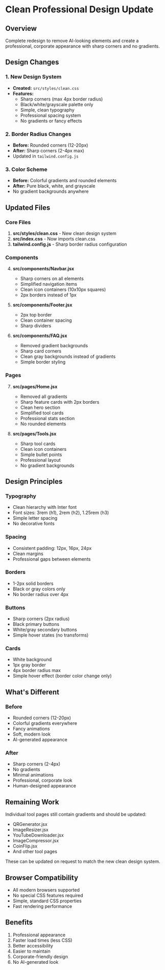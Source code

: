 # Clean Professional Design Update

## Overview
Complete redesign to remove AI-looking elements and create a professional, corporate appearance with sharp corners and no gradients.

## Design Changes

### 1. New Design System
- **Created:** `src/styles/clean.css`
- **Features:**
  - Sharp corners (max 4px border radius)
  - Black/white/grayscale palette only
  - Simple, clean typography
  - Professional spacing system
  - No gradients or fancy effects

### 2. Border Radius Changes
- **Before:** Rounded corners (12-20px)
- **After:** Sharp corners (2-4px max)
- Updated in `tailwind.config.js`

### 3. Color Scheme
- **Before:** Colorful gradients and rounded elements
- **After:** Pure black, white, and grayscale
- No gradient backgrounds anywhere

## Updated Files

### Core Files
1. **src/styles/clean.css** - New clean design system
2. **src/index.css** - Now imports clean.css
3. **tailwind.config.js** - Sharp border radius configuration

### Components
4. **src/components/Navbar.jsx**
   - Sharp corners on all elements
   - Simplified navigation items
   - Clean icon containers (10x10px squares)
   - 2px borders instead of 1px

5. **src/components/Footer.jsx**
   - 2px top border
   - Clean container spacing
   - Sharp dividers

6. **src/components/FAQ.jsx**
   - Removed gradient backgrounds
   - Sharp card corners
   - Clean gray backgrounds instead of gradients
   - Simple border styling

### Pages
7. **src/pages/Home.jsx**
   - Removed all gradients
   - Sharp feature cards with 2px borders
   - Clean hero section
   - Simplified tool cards
   - Professional stats section
   - No rounded elements

8. **src/pages/Tools.jsx**
   - Sharp tool cards
   - Clean icon containers
   - Simple bullet points
   - Professional layout
   - No gradient backgrounds

## Design Principles

### Typography
- Clean hierarchy with Inter font
- Font sizes: 3rem (h1), 2rem (h2), 1.25rem (h3)
- Simple letter spacing
- No decorative fonts

### Spacing
- Consistent padding: 12px, 16px, 24px
- Clean margins
- Professional gaps between elements

### Borders
- 1-2px solid borders
- Black or gray colors only
- No border radius over 4px

### Buttons
- Sharp corners (2px radius)
- Black primary buttons
- White/gray secondary buttons
- Simple hover states (no transforms)

### Cards
- White background
- 1px gray border
- 4px border radius max
- Simple hover effect (border color change only)

## What's Different

### Before
- Rounded corners (12-20px)
- Colorful gradients everywhere
- Fancy animations
- Soft, modern look
- AI-generated appearance

### After
- Sharp corners (2-4px)
- No gradients
- Minimal animations
- Professional, corporate look
- Human-designed appearance

## Remaining Work

Individual tool pages still contain gradients and should be updated:
- QRGenerator.jsx
- ImageResizer.jsx
- YouTubeDownloader.jsx
- ImageCompressor.jsx
- CoinFlip.jsx
- And other tool pages

These can be updated on request to match the new clean design system.

## Browser Compatibility
- All modern browsers supported
- No special CSS features required
- Simple, standard CSS properties
- Fast rendering performance

## Benefits
1. Professional appearance
2. Faster load times (less CSS)
3. Better accessibility
4. Easier to maintain
5. Corporate-friendly design
6. No AI-generated look
